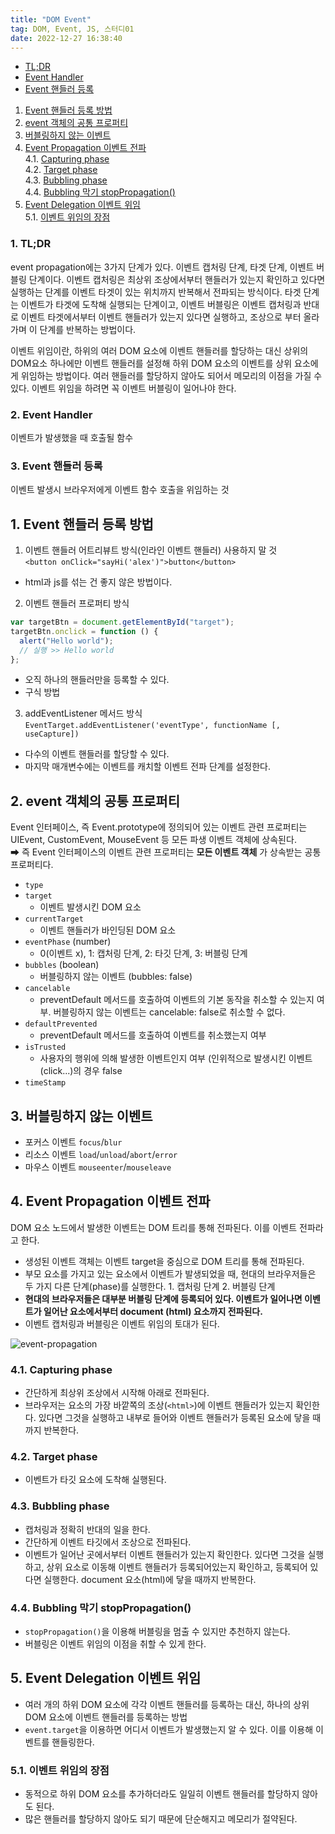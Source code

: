 ```yaml
---
title: "DOM Event"
tag: DOM, Event, JS, 스터디01
date: 2022-12-27 16:38:40
---
```


<div className="toc">
<!-- vscode-markdown-toc -->
<div>

- [TL;DR](#TLDR)  
- [Event Handler](#EventHandler)  
- [Event 핸들러 등록](#Event)  

1. [Event 핸들러 등록 방법](#Event-1)
2. [event 객체의 공통 프로퍼티](#event)
3. [버블링하지 않는 이벤트](#버블링하지-않는-이벤트)  
4. [Event Propagation 이벤트 전파](#EventPropagation)  
   4.1. [Capturing phase](#Capturingphase)  
   4.2. [Target phase](#Targetphase)  
   4.3. [Bubbling phase](#Bubblingphase)  
   4.4. [Bubbling 막기 stopPropagation()](#BubblingstopPropagation)  
5. [Event Delegation 이벤트 위임](#EventDelegation)  
   5.1. [이벤트 위임의 장점](#-1)

</div>
<!-- vscode-markdown-toc-config
	numbering=true
	autoSave=true
	/vscode-markdown-toc-config -->
<!-- /vscode-markdown-toc -->
</div>

### 1. <a name='TLDR'></a>TL;DR

event propagation에는 3가지 단계가 있다. 이벤트 캡처링 단계, 타겟 단계, 이벤트 버블링 단계이다. 이벤트 캡처링은 최상위 조상에서부터 핸들러가 있는지 확인하고 있다면 실행하는 단계를 이벤트 타겟이 있는 위치까지 반복해서 전파되는 방식이다. 타겟 단계는 이벤트가 타겟에 도착해 실행되는 단계이고, 이벤트 버블링은 이벤트 캡처링과 반대로 이벤트 타겟에서부터 이벤트 핸들러가 있는지 있다면 실행하고, 조상으로 부터 올라가며 이 단계를 반복하는 방법이다.

이벤트 위임이란, 하위의 여러 DOM 요소에 이벤트 핸들러를 할당하는 대신 상위의 DOM요소 하나에만 이벤트 핸들러를 설정해 하위 DOM 요소의 이벤트를 상위 요소에게 위임하는 방법이다. 여러 핸들러를 할당하지 않아도 되어서 메모리의 이점을 가질 수 있다. 이벤트 위임을 하려면 꼭 이벤트 버블링이 일어나야 한다.

### 2. <a name='EventHandler'></a>Event Handler

이벤트가 발생했을 때 호출될 함수

### 3. <a name='Event'></a>Event 핸들러 등록

이벤트 발생시 브라우저에게 이벤트 함수 호출을 위임하는 것

## 1. <a name='Event-1'></a>Event 핸들러 등록 방법

1. 이벤트 핸들러 어트리뷰트 방식(인라인 이벤트 핸들러) 사용하지 말 것  
   `<button onClick="sayHi('alex')">button</button>`

- html과 js를 섞는 건 좋지 않은 방법이다.

2. 이벤트 핸들러 프로퍼티 방식

```js
var targetBtn = document.getElementById("target");
targetBtn.onclick = function () {
  alert("Hello world");
  // 실행 >> Hello world
};
```

- 오직 하나의 핸들러만을 등록할 수 있다.
- 구식 방법

3. addEventListener 메서드 방식  
   `EventTarget.addEventListener('eventType', functionName [, useCapture])`

- 다수의 이벤트 핸들러를 할당할 수 있다.
- 마지막 매개변수에는 이벤트를 캐치할 이벤트 전파 단계를 설정한다.

## 2. <a name='event'></a>event 객체의 공통 프로퍼티

Event 인터페이스, 즉 Event.prototype에 정의되어 있는 이벤트 관련 프로퍼티는 UIEvent, CustomEvent, MouseEvent 등 모든 파생 이벤트 객체에 상속된다.  
➡ 즉 Event 인터페이스의 이벤트 관련 프로퍼티는 **모든 이벤트 객체** 가 상속받는 공통 프로퍼티다.

- `type`
- `target`
  - 이벤트 발생시킨 DOM 요소
- `currentTarget`
  - 이벤트 핸들러가 바인딩된 DOM 요소
- `eventPhase` (number)
  - 0(이벤트 x), 1: 캡처링 단계, 2: 타깃 단계, 3: 버블링 단계
- `bubbles` (boolean)
  - 버블링하지 않는 이벤트 (bubbles: false)
- `cancelable`
  - preventDefault 메서드를 호출하여 이벤트의 기본 동작을 취소할 수 있는지 여부. 버블링하지 않는 이벤트는 cancelable: false로 취소할 수 없다.
- `defaultPrevented`
  - preventDefault 메서드를 호출하여 이벤트를 취소했는지 여부
- `isTrusted`
  - 사용자의 행위에 의해 발생한 이벤트인지 여부 (인위적으로 발생시킨 이벤트(click...)의 경우 false
- `timeStamp`

## 3. <a name='버블링하지-않는-이벤트'></a>버블링하지 않는 이벤트

- 포커스 이벤트 `focus`/`blur`
- 리소스 이벤트 `load`/`unload`/`abort`/`error`
- 마우스 이벤트 `mouseenter`/`mouseleave`

## 4. <a name='EventPropagation'></a>Event Propagation 이벤트 전파

DOM 요소 노드에서 발생한 이벤트는 DOM 트리를 통해 전파된다. 이를 이벤트 전파라고 한다.

- 생성된 이벤트 객체는 이벤트 target을 중심으로 DOM 트리를 통해 전파된다.
- 부모 요소를 가지고 있는 요소에서 이벤트가 발생되었을 때, 현대의 브라우저들은 두 가지 다른 단계(phase)를 실행한다. 1. 캡처링 단계 2. 버블링 단계
- **현대의 브라우저들은 대부분 버블링 단계에 등록되어 있다. 이벤트가 일어나면 이벤트가 일어난 요소에서부터 document (html) 요소까지 전파된다.**
- 이벤트 캡처링과 버블링은 이벤트 위임의 토대가 된다.

![event-propagation](https://developer.mozilla.org/ko/docs/Learn/JavaScript/Building_blocks/Events/bubbling-capturing.png)

### 4.1. <a name='Capturingphase'></a>Capturing phase

- 간단하게 최상위 조상에서 시작해 아래로 전파된다.
- 브라우저는 요소의 가장 바깥쪽의 조상(`<html>`)에 이벤트 핸들러가 있는지 확인한다. 있다면 그것을 실행하고 내부로 들어와 이벤트 핸들러가 등록된 요소에 닿을 때까지 반복한다.

### 4.2. <a name='Targetphase'></a>Target phase

- 이벤트가 타깃 요소에 도착해 실행된다.

### 4.3. <a name='Bubblingphase'></a>Bubbling phase

- 캡처링과 정확히 반대의 일을 한다.
- 간단하게 이벤트 타깃에서 조상으로 전파된다.
- 이벤트가 일어난 곳에서부터 이벤트 핸들러가 있는지 확인한다. 있다면 그것을 실행하고, 상위 요소로 이동해 이벤트 핸들러가 등록되어있는지 확인하고, 등록되어 있다면 실행한다. document 요소(html)에 닿을 때까지 반복한다.

### 4.4. <a name='BubblingstopPropagation'></a>Bubbling 막기 stopPropagation()

- `stopPropagation()`을 이용해 버블링을 멈출 수 있지만 추천하지 않는다.
- 버블링은 이벤트 위임의 이점을 취할 수 있게 한다.

## 5. <a name='EventDelegation'></a>Event Delegation 이벤트 위임

- 여러 개의 하위 DOM 요소에 각각 이벤트 핸들러를 등록하는 대신, 하나의 상위 DOM 요소에 이벤트 핸들러를 등록하는 방법
- `event.target`을 이용하면 어디서 이벤트가 발생했는지 알 수 있다. 이를 이용해 이벤트를 핸들링한다.

### 5.1. <a name='-1'></a>이벤트 위임의 장점

- 동적으로 하위 DOM 요소를 추가하더라도 일일히 이벤트 핸들러를 할당하지 않아도 된다.
- 많은 핸들러를 할당하지 않아도 되기 때문에 단순해지고 메모리가 절약된다.
